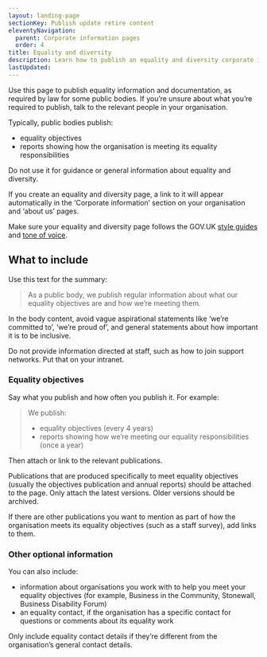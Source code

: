 ```yaml
---
layout: landing-page
sectionKey: Publish update retire content
eleventyNavigation:
  parent: Corporate information pages
  order: 4
title: Equality and diversity
description: Learn how to publish an equality and diversity corporate information page.
lastUpdated:
---
```


Use this page to publish equality information and documentation, as required by law for some public bodies. If you’re unsure about what you’re required to publish, talk to the relevant people in your organisation.

Typically, public bodies publish:

* equality objectives
* reports showing how the organisation is meeting its equality responsibilities

Do not use it for guidance or general information about equality and diversity. 

If you create an equality and diversity page, a link to it will appear automatically in the ‘Corporate information’ section on your organisation and ‘about us’ pages.

Make sure your equality and diversity page follows the GOV.UK [style guides](https://guidance.publishing.service.gov.uk/writing-to-gov-uk-standards/style-guides/) and [tone of voice](https://guidance.publishing.service.gov.uk/writing-to-gov-uk-standards/tone-of-voice/). 

## What to include

Use this text for the summary:

> As a public body, we publish regular information about what our equality objectives are and how we’re meeting them.

In the body content, avoid vague aspirational statements like ‘we’re committed to’, ‘we’re proud of’, and general statements about how important it is to be inclusive.

Do not provide information directed at staff, such as how to join support networks. Put that on your intranet.

### Equality objectives

Say what you publish and how often you publish it. For example:

> We publish:
>
> * equality objectives (every 4 years)
> * reports showing how we’re meeting our equality responsibilities (once a year)

Then attach or link to the relevant publications.

Publications that are produced specifically to meet equality objectives (usually the objectives publication and annual reports) should be attached to the page. Only attach the latest versions. Older versions should be archived.

If there are other publications you want to mention as part of how the organisation meets its equality objectives (such as a staff survey), add links to them.

### Other optional information

You can also include:

* information about organisations you work with to help you meet your equality objectives (for example, Business in the Community, Stonewall, Business Disability Forum)
* an equality contact, if the organisation has a specific contact for questions or comments about its equality work

Only include equality contact details if they’re different from the organisation’s general contact details. 

